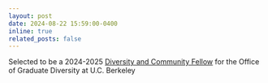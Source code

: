 ```yaml
---
layout: post
date: 2024-08-22 15:59:00-0400
inline: true
related_posts: false
---
```


Selected to be a 2024-2025 [Diversity and Community Fellow](https://grad.berkeley.edu/graduate-diversity/contact-ogd/diversity-and-community-fellows/) for the Office of Graduate Diversity at U.C. Berkeley